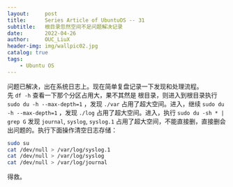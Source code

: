 ```yaml
---
layout:     post
title:      Series Article of UbuntuOS -- 31         
subtitle:   根目录忽然空间不足问题解决记录    
date:       2022-04-26      
author:     OUC_LiuX     
header-img: img/wallpic02.jpg     
catalog: true
tags:
    - Ubuntu OS
---
```


问题已解决，出在系统日志上。现在简单复盘记录一下发现和处理流程。        
先 `df -h` 查看一下那个分区占用大，果不其然是 根目录，则进入到根目录执行 `sudo du -h --max-depth=1` ，发现 `./var` 占用了超大空间。进入，继续 `sudo du -h --max-depth=1` ，发现 `./log` 占用了超大空间。进入，执行 `sudo du -sh * | grep G` 发现 `journal`, `syslog`, `syslog.1` 占用了超大空间，不能直接删，直接删会出问题的。执行下面操作清空日志存储：           
```bash
sudo su
cat /dev/null > /var/log/syslog.1
cat /dev/null > /var/log/syslog
cat /dev/null > /var/log/journal
```

得救。 